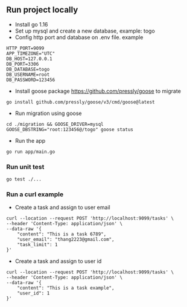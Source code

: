 ## Run project locally
- Install go 1.16
- Set up mysql and create a new database, example: togo
- Config http port and database on .env file. example
```
HTTP_PORT=9099
APP_TIMEZONE="UTC"
DB_HOST=127.0.0.1
DB_PORT=3306
DB_DATABASE=togo
DB_USERNAME=root
DB_PASSWORD=123456
```
- Install goose package https://github.com/pressly/goose to migrate
```
go install github.com/pressly/goose/v3/cmd/goose@latest
```
- Run migration using goose
```
cd ./migration && GOOSE_DRIVER=mysql GOOSE_DBSTRING="root:123456@/togo" goose status
```

- Run the app
```
go run app/main.go
```

### Run unit test
```
go test ./...
```

### Run a curl example
- Create a task and assign to user email
```
curl --location --request POST 'http://localhost:9099/tasks' \
--header 'Content-Type: application/json' \
--data-raw '{
    "content": "This is a task 6789",
    "user_email": "thang2223@gmail.com",
    "task_limit": 1
}'
```

- Create a task and assign to user id
```
curl --location --request POST 'http://localhost:9099/tasks' \
--header 'Content-Type: application/json' \
--data-raw '{
    "content": "This is a task example",
    "user_id": 1
}'
```
